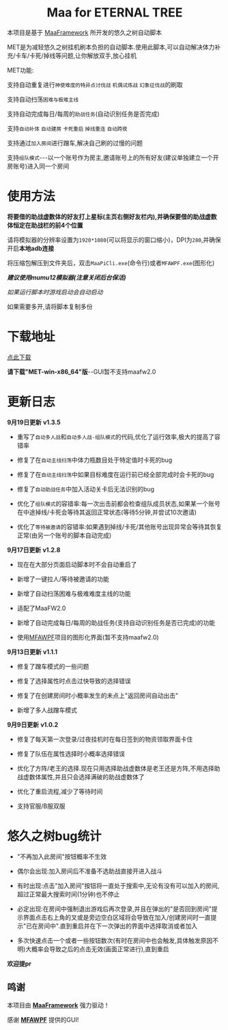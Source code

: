 <!-- markdownlint-disable MD033 MD041 -->
<p align="center">
</p>

<div align="center">

# Maa for ETERNAL TREE

</div>

本项目是基于 [MaaFramework](https://github.com/MaaXYZ/MaaFramework) 所开发的悠久之树自动脚本

MET是为减轻悠久之树挂机刷本负担的自动脚本.使用此脚本,可以自动解决体力补充/卡车/卡死/掉线等问题,让你解放双手,放心挂机

MET功能:

支持自动重复进行`神使难度的特异点讨伐战` `机偶试炼战` `幻象征伐战`的刷取

支持自动扫荡`困难与极难主线`

支持自动完成每日/每周的`助战任务`(自动识别任务是否完成)

支持`自动补体` `自动建房` `卡死重启` `掉线重连` `自动跨夜`

支持通过`加入房间`进行蹭车,解决自己刷的过慢的问题

支持`组队模式`---以一个账号作为房主,邀请账号上的所有好友(建议单独建立一个开房账号)进入同一个房间

# 使用方法

**将要借的助战虚数体的好友打上星标(主页右侧好友栏内),并确保要借的助战虚数体恒定在助战栏的前4个位置**

请将模拟器的分辨率设置为`1920*1080`(可以将显示的窗口缩小)，DPI为`280`,并确保开启**本地adb连接**

将压缩包解压到文件夹后，双击`MaaPiCli.exe`(命令行)或者`MFAWPF.exe`(图形化)

***建议使用mumu12模拟器(注意关闭后台保活)***

*如果运行脚本时游戏启动会自动启动*

如果需要多开,请将脚本复制多份

# 下载地址
[点此下载](https://github.com/shanchuan001/MET/releases)

**请下载"MET-win-x86_64"版**--GUI暂不支持maafw2.0


# 更新日志
**9月19日更新**  **v1.3.5**

  - 重写了`自动多人战`和`自动多人战-组队模式`的代码,优化了运行效率,极大的提高了容错率

  - 修复了在`自动主线扫荡`中体力瓶数目处于特定值时卡死的bug

  - 修复了在`自动主线扫荡`中如果目标难度在运行前已经全部完成时会卡死的bug

  - 修复了`自动助战任务`中加入活动关卡后无法识别的bug

  - 优化了`组队模式`的容错率:每一次出击前都会检查组队成员状态,如果某一个账号在中途掉线/卡死会等待其返回正常状态(等待5分钟,并尝试10次邀请)

  - 优化了`等待被邀请`的容错率:如果遇到掉线/卡死/其他账号出现异常会等待其恢复正常(由另一个账号的脚本自动完成)
  
**9月17日更新**  **v1.2.8**

  - 现在在大部分页面启动脚本时不会自动重启了

  - 新增了一键拉人/等待被邀请的功能

  - 新增了自动扫荡困难与极难难度主线的功能

  - 适配了MaaFW2.0

  - 新增了自动完成每日/每周的助战任务(支持自动识别任务是否已完成)的功能
  
  - 使用[MFAWPF](https://github.com/SweetSmellFox/MFAWPF)项目的图形化界面(暂不支持maafw2.0)

**9月13日更新**  **v1.1.1**

  - 修复了蹭车模式的一些问题

  - 修复了选择属性时点击过快导致的选择错误

  - 修复了在创建房间时小概率发生的未点上"返回房间自动出击"

  - 新增了多人战蹭车模式

**9月9日更新**  **v1.0.2**
  - 修复了每天第一次登录/过夜挂机时在每日签到的物资领取界面卡住
  
  - 修复了队伍在属性选择时小概率选择错误
  
  - 优化了方阵/老王的选择.现在只用选择助战虚数体是老王还是方阵,不用选择助战虚数体属性,并且只会选择满破的助战虚数体了
  
  - 优化了重启流程,减少了等待时间

  - 支持官服/B服双服

# 悠久之树bug统计

  - "不再加入此房间"按钮概率不生效

  - 偶尔会出现:加入房间后不准备不选助战直接开进入战斗

  - 有时出现:点击"加入房间"按钮将一直处于搜索中,无论有没有可以加入的房间,超过正常最大搜索时间(1分钟)也不停止

  - 必定出现:在房间中强制退出游戏后再次登录,并且在弹出的"是否回到房间"提示界面点击右上角的叉或是旁边空白区域将会导致在加入/创建房间时一直提示"已在房间中".直到重启并在下一次弹出的界面中选择取消或者加入

  - 多次快速点击一个或者一些按钮数次(有时在房间中也会触发,具体触发原因不明)大概率会导致之后的点击无效(画面正常进行),直到重启

  **欢迎提pr**

## 鸣谢

本项目由 **[MaaFramework](https://github.com/MaaXYZ/MaaFramework)** 强力驱动！
 
感谢 **[MFAWPF](https://github.com/SweetSmellFox/MFAWPF)** 提供的GUI!

